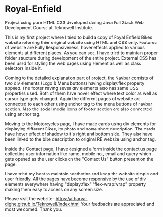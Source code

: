 # Royal-Enfield
Project using pure HTML CSS developed during Java Full Stack Web Development Course at Teknowell Institute.

This is my first project where I tried to build a copy of Royal Enfield Bikes website referring 
thier original website using HTML and CSS only.
Features of website are Fully Responsiveness, hover effects applied to various elements at different places.
As you can see, I have tried to maintain proper folder structure during development of the entire project.
External CSS has been used for styling the web pages using element as well as class selectors inside it.

Coming to the detailed explanation part of project, the Navbar consists of two div elements (Logo & Menu buttons)
having display:flex property applied. 
The footer having seven div elements also has same CSS properties used.
Both of them have hover effect where text color as well as cursor type gets changed.
Again the different pages of website are connected to each other using anchor tag to the menu buttons of navbar section.
Also the social media icons of footer section are also connected using anchor tag.

Moving to the Motorcycles page, I have made cards using div elements for displaying different Bikes, its photo 
and some short description. The cards have hover effect of shadow to it's right and bottom side. 
They also have been linked to the bike description to original RE website using anchor tag.

Inside the Contact page, I have designed a form inside the contact us page collecting user information 
like name, mobile no., email and query which gets opened as the user clicks on the "Contact Us" button present on the page.

I have tried my best to maintain aesthetics and keep the website simple and user friendly.
All the pages have become responsive by the use of div elements everywhere having "display:flex" "flex-wrap:wrap" 
property making them easy to access on any screen size.

Please visit the website- https://atharva-dighe.github.io/Teknowell/index.html
Your feedbacks are appreciated and most welcomed.
Thank you.

